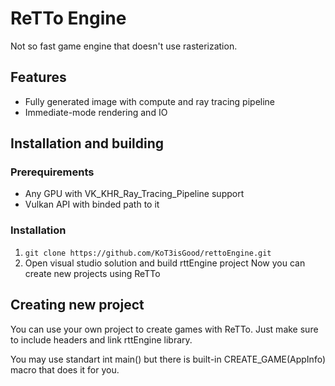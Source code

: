 # ReTTo Engine

Not so fast game engine that doesn't use rasterization. 
## Features
- Fully generated image with compute and ray tracing pipeline
- Immediate-mode rendering and IO

## Installation and building
### Prerequirements
- Any GPU with VK_KHR_Ray_Tracing_Pipeline support
- Vulkan API with binded path to it

### Installation
1. `git clone https://github.com/KoT3isGood/rettoEngine.git`
2. Open visual studio solution and build rttEngine project
Now you can create new projects using ReTTo

## Creating new project

You can use your own project to create games with ReTTo. Just make sure to include headers and link rttEngine library.

You may use standart int main() but there is built-in CREATE_GAME(AppInfo) macro that does it for you.
